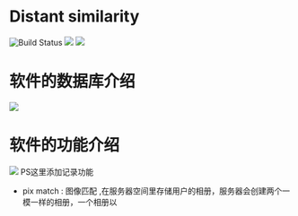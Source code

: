 
Distant similarity
=========================

<p align="left">
    <img src='https://img.shields.io/badge/-%E8%AE%B0%E5%BD%95-yellow.svg' alt="Build Status">  
    <img src='https://img.shields.io/badge/-%E5%BE%AE%E4%BF%A1%E5%B0%8F%E7%A8%8B%E5%BA%8F-blue.svg'>
    <img src='https://img.shields.io/badge/-%E8%BD%BB%E7%A4%BE%E4%BA%A4-green.svg'>
</p>

软件的数据库介绍
=========================
![](https://github.com/Zr3Lm9Yh/Distant-similarity/blob/master/img/database.png)

软件的功能介绍
=========================
![](https://github.com/Zr3Lm9Yh/Distant-similarity/blob/master/img/app%E5%8A%9F%E8%83%BD.png)
PS这里添加记录功能

- pix match : 图像匹配 ,在服务器空间里存储用户的相册，服务器会创建两个一模一样的相册，一个相册以

